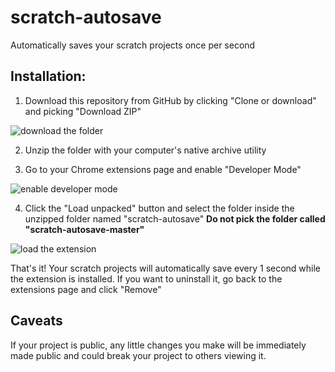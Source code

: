 # scratch-autosave
Automatically saves your scratch projects once per second

## Installation:

1. Download this repository from GitHub by clicking "Clone or download" and picking "Download ZIP"

![download the folder](https://i.imgur.com/0FsLycJ.png)

2. Unzip the folder with your computer's native archive utility

3. Go to your Chrome extensions page and enable "Developer Mode"

![enable developer mode](https://i.imgur.com/m3SwtNH.png)

4. Click the "Load unpacked" button and select the folder inside the unzipped folder named "scratch-autosave" **Do not pick the folder called "scratch-autosave-master"**

![load the extension](https://i.imgur.com/LHOwg7B.png)

That's it! Your scratch projects will automatically save every 1 second while the extension is installed. If you want to uninstall it, go back to the extensions page and click "Remove"

## Caveats

If your project is public, any little changes you make will be immediately made public and could break your project to others viewing it.
